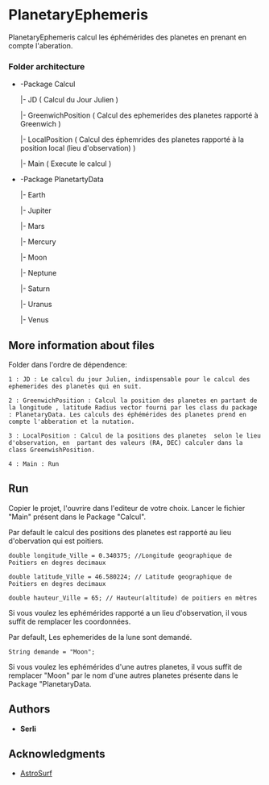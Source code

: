 # PlanetaryEphemeris


PlanetaryEphemeris calcul les éphémérides des planetes en prenant en compte l'aberation.


### Folder architecture

* -Package Calcul 

   |- JD ( Calcul du Jour Julien ) 

   |- GreenwichPosition ( Calcul des ephemerides des planetes rapporté à Greenwich ) 

   |- LocalPosition ( Calcul des éphemrides des planetes rapporté à la position local (lieu d'observation) )

   |- Main ( Execute le calcul )


* -Package PlanetartyData

   |- Earth

   |- Jupiter

   |- Mars

   |- Mercury

   |- Moon

   |- Neptune

   |- Saturn

   |- Uranus

   |- Venus

## More information about files
Folder dans l'ordre de dépendence:
	
	1 : JD : Le calcul du jour Julien, indispensable pour le calcul des ephemerides des planetes qui en suit.
	
	2 : GreenwichPosition : Calcul la position des planetes en partant de la longitude , latitude Radius vector fourni par les class du package : PlanetaryData. Les calculs des éphémérides des planetes prend en compte l'abberation et la nutation.
	
	3 : LocalPosition : Calcul de la positions des planetes  selon le lieu d'observation, en  partant des valeurs (RA, DEC) calculer dans la class GreenwishPosition.
	
	4 : Main : Run

## Run

Copier le projet, l'ouvrire dans l'editeur de votre choix. Lancer le fichier "Main" présent dans le Package "Calcul".

Par default le calcul des positions des planetes est rapporté au lieu d'obervation qui est poitiers. 

```
double longitude_Ville = 0.340375; //Longitude geographique de Poitiers en degres decimaux

double latitude_Ville = 46.580224; // Latitude geographique de Poitiers en degres decimaux

double hauteur_Ville = 65; // Hauteur(altitude) de poitiers en mètres

```
Si vous voulez les ephémérides rapporté a un lieu d'observation, il vous suffit de remplacer les coordonnées. 

Par default, Les ephemerides de la lune sont demandé. 
```
String demande = "Moon";
```

Si vous voulez les ephémérides d'une autres planetes, il vous suffit de remplacer "Moon" par le nom d'une autres planetes présente dans le Package "PlanetaryData. 

## Authors

* **Serli** 


## Acknowledgments

* [AstroSurf]( http://www.astrosurf.com/topic/114897-help-%C3%A9ph%C3%A9m%C3%A9rides-des-plan%C3%A8tes/ )


